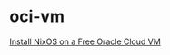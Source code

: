 # oci-vm

[Install NixOS on a Free Oracle Cloud VM][1]

[1]: https://mtlynch.io/notes/nix-oracle-cloud/
